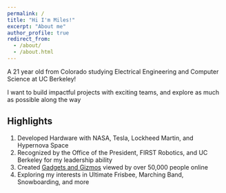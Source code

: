 ```yaml
---
permalink: /
title: "Hi I'm Miles!"
excerpt: "About me"
author_profile: true
redirect_from: 
  - /about/
  - /about.html
--- 
```


A 21 year old from Colorado studying Electrical Engineering and Computer Science at UC Berkeley! 

I want to build impactful projects with exciting teams, and explore as much as possible along the way

Highlights
------
1. Developed Hardware with NASA, Tesla, Lockheed Martin, and Hypernova Space
1. Recognized by the Office of the President, FIRST Robotics, and UC Berkeley for my leadership ability
1. Created [Gadgets and Gizmos](https://www.hackster.io/milesnash_) viewed by over 50,000 people online
1. Exploring my interests in Ultimate Frisbee, Marching Band, Snowboarding, and more



